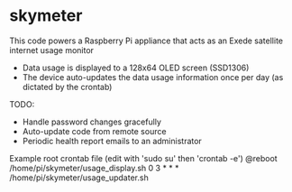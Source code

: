 # skymeter

This code powers a Raspberry Pi appliance that acts as an Exede satellite internet usage monitor 
- Data usage is displayed to a 128x64 OLED screen (SSD1306)
- The device auto-updates the data usage information once per day (as dictated by the crontab)

TODO: 
- Handle password changes gracefully
- Auto-update code from remote source
- Periodic health report emails to an administrator

Example root crontab file (edit with 'sudo su' then 'crontab -e')
@reboot /home/pi/skymeter/usage_display.sh
0 3 * * * /home/pi/skymeter/usage_updater.sh
